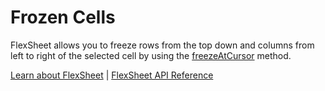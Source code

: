 Frozen Cells
============

FlexSheet allows you to freeze rows from the top down and columns from left to right of the selected cell by using the [freezeAtCursor](https://www.grapecity.com/wijmo/api/classes/wijmo_grid_sheet.flexsheet.html#freezeatcursor) method.

[Learn about FlexSheet](https://www.grapecity.com/wijmo-flexsheet) | [FlexSheet API Reference](https://www.grapecity.com/wijmo/api/classes/wijmo_grid_sheet.flexsheet.html)